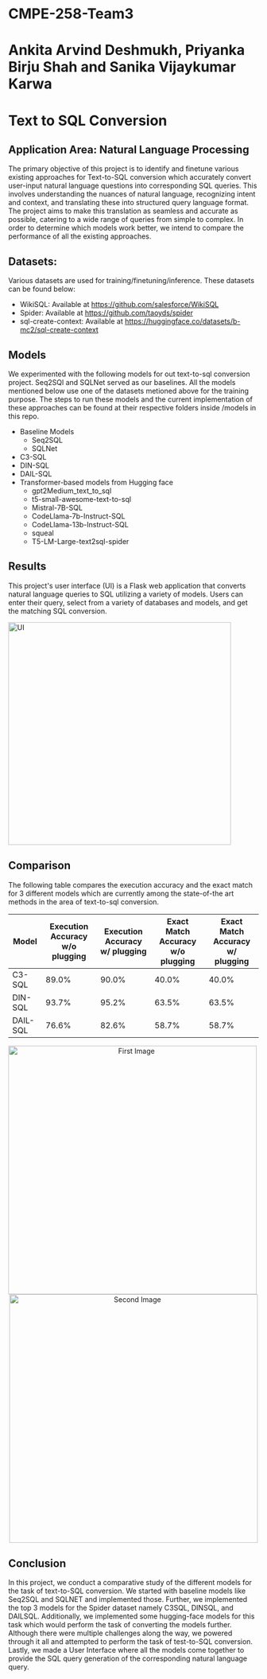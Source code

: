 # CMPE-258-Team3 
# Ankita Arvind Deshmukh, Priyanka Birju Shah and Sanika Vijaykumar Karwa
# Text to SQL Conversion

## Application Area: Natural Language Processing

The primary objective of this project is to identify and finetune various existing approaches for Text-to-SQL conversion which accurately convert user-input natural language questions into corresponding SQL queries. This involves understanding the nuances of natural language, recognizing intent and context, and translating these into structured query language format. The project aims to make this translation as seamless and accurate as possible, catering to a wide range of queries from simple to complex. In order to determine which models work better, we intend to compare the performance of all the existing approaches.

## Datasets:
Various datasets are used for training/finetuning/inference. These datasets can be found below:
- WikiSQL: Available at https://github.com/salesforce/WikiSQL
- Spider: Available at https://github.com/taoyds/spider
- sql-create-context: Available at https://huggingface.co/datasets/b-mc2/sql-create-context

## Models
We experimented with the following models for out text-to-sql conversion project. Seq2SQl and SQLNet served as our baselines. All the models mentioned below use one of the datasets metioned above for the training purpose. The steps to run these models and the current implementation of these approaches can be found at their respective folders inside /models in this repo. <br>

- Baseline Models
  - Seq2SQL
  - SQLNet
- C3-SQL
- DIN-SQL
- DAIL-SQL
- Transformer-based models from Hugging face
  - gpt2Medium_text_to_sql
  - t5-small-awesome-text-to-sql
  - Mistral-7B-SQL
  - CodeLlama-7b-Instruct-SQL
  - CodeLlama-13b-Instruct-SQL
  - squeal
  - T5-LM-Large-text2sql-spider

## Results

This project's user interface (UI) is a Flask web application that converts natural language queries to SQL utilizing a variety of models. Users can enter their query, select from a variety of databases and models, and get the matching SQL conversion.

<img width="448" alt="UI" src="https://github.com/ankdeshm/CMPE-258-Team3/assets/101481678/803ca61e-054f-4d40-90fe-55ce191a220b">



## Comparison

The following table compares the execution accuracy and the exact match for 3 different models which are currently among the state-of-the art methods in the area of text-to-sql conversion. <br>

| Model    | Execution Accuracy w/o plugging| Execution Accuracy w/ plugging | Exact Match Accuracy w/o plugging | Exact Match Accuracy w/ plugging |
|----------|--------------------------------|--------------------------------|-----------------------------------|----------------------------------|
| C3-SQL   | 89.0%                          | 90.0%                          | 40.0%                             | 40.0%                            |
| DIN-SQL  | 93.7%                          | 95.2%                          | 63.5%                             | 63.5%                            |
| DAIL-SQL | 76.6%                          | 82.6%                          | 58.7%                             | 58.7%                            |


<p align="center">
  <img src="https://github.com/ankdeshm/CMPE-258-Team3/assets/101481678/75bda12e-f223-47a3-a05a-cc0318fad060" alt="First Image" width="500" style="margin-right: 10px;"/>
  <img src="https://github.com/ankdeshm/CMPE-258-Team3/assets/101481678/dfc97ac4-1902-4d24-b2cf-74837083b5c7" alt="Second Image" width="500"/>
</p>




## Conclusion
In this project, we conduct a comparative study of the different models for the task of text-to-SQL conversion. We started with baseline models like Seq2SQL and SQLNET and implemented those. Further, we implemented the top 3 models for the Spider dataset namely C3SQL, DINSQL, and DAILSQL. Additionally, we implemented some hugging-face models for this task which would perform the task of converting the models further. Although there were multiple challenges along the way, we powered through it all and attempted to perform the task of test-to-SQL conversion.  Lastly, we made a User Interface where all the models come together to provide the SQL query generation of the corresponding natural language query. 



